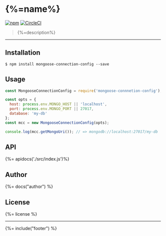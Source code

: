 # {%=name%}

[![npm](https://img.shields.io/npm/v/mongoose-connection-config.svg)]()
[![CircleCI](https://img.shields.io/circleci/project/github/stefanwalther/mongoose-connection-config.svg)](https://circleci.com/projects/gh/stefanwalther/mongoose-connection-config)

> {%=description%}

---

## Installation

```
$ npm install mongoose-connection-config --save
```

## Usage

```js
const MongooseConnectionConfig = require('mongoose-connnetion-config');

const opts = {
  host: process.env.MONGO_HOST || 'localhost',
  port: process.env.MONGO_PORT || 27017,
  database: 'my-db'
};
const mcc = new MongooseConnectionConfig(opts);

console.log(mcc.getMongoUri()); // => mongodb://localhost:27017/my-db
```

## API

{%= apidocs('./src/index.js')%}

## Author
{%= docs("author") %}

## License
{%= license %}

***

{%= include("footer") %}